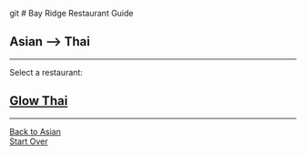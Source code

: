 git # Bay Ridge Restaurant Guide
## Asian --> Thai
---
Select a restaurant:
## [Glow Thai](http://glowthai.com/)
---
[Back to Asian](asian.md)  
[Start Over](../home.md)